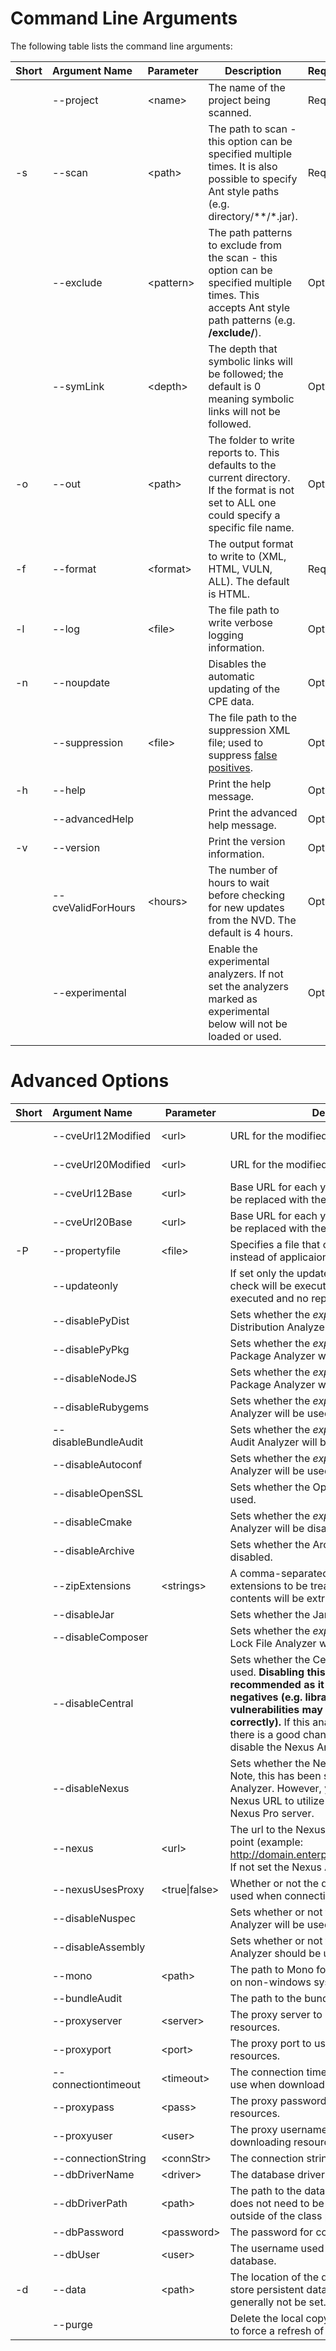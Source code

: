 Command Line Arguments
======================

The following table lists the command line arguments:

Short  | Argument&nbsp;Name&nbsp;&nbsp; | Parameter       | Description | Requirement
-------|-----------------------|-----------------|-------------|------------
       | \-\-project           | \<name\>        | The name of the project being scanned. | Required
 \-s   | \-\-scan              | \<path\>        | The path to scan \- this option can be specified multiple times. It is also possible to specify Ant style paths (e.g. directory/**/*.jar). | Required
       | \-\-exclude           | \<pattern\>     | The path patterns to exclude from the scan \- this option can be specified multiple times. This accepts Ant style path patterns (e.g. **/exclude/**). | Optional
       | \-\-symLink           | \<depth\>       | The depth that symbolic links will be followed; the default is 0 meaning symbolic links will not be followed. | Optional
 \-o   | \-\-out               | \<path\>        | The folder to write reports to. This defaults to the current directory. If the format is not set to ALL one could specify a specific file name. | Optional
 \-f   | \-\-format            | \<format\>      | The output format to write to (XML, HTML, VULN, ALL). The default is HTML. | Required
 \-l   | \-\-log               | \<file\>        | The file path to write verbose logging information. | Optional
 \-n   | \-\-noupdate          |                 | Disables the automatic updating of the CPE data. | Optional
       | \-\-suppression       | \<file\>        | The file path to the suppression XML file; used to suppress [false positives](../general/suppression.html). | Optional
 \-h   | \-\-help              |                 | Print the help message. | Optional
       | \-\-advancedHelp      |                 | Print the advanced help message. | Optional
 \-v   | \-\-version           |                 | Print the version information. | Optional
       | \-\-cveValidForHours  | \<hours\>       | The number of hours to wait before checking for new updates from the NVD. The default is 4 hours. | Optional
       | \-\-experimental      |                 | Enable the experimental analyzers. If not set the analyzers marked as experimental below will not be loaded or used. | Optional

Advanced Options
================
Short  | Argument&nbsp;Name&nbsp;&nbsp;&nbsp;&nbsp;&nbsp;&nbsp;&nbsp; | Parameter | Description                                     | Default&nbsp;Value
-------|-----------------------|-----------------|----------------------------------------------------------------------------------|-------------------
       | \-\-cveUrl12Modified  | \<url\>         | URL for the modified CVE 1.2                                                     | https://nvd.nist.gov/download/nvdcve-Modified.xml.gz
       | \-\-cveUrl20Modified  | \<url\>         | URL for the modified CVE 2.0                                                     | https://nvd.nist.gov/feeds/xml/cve/nvdcve-2.0-Modified.xml.gz
       | \-\-cveUrl12Base      | \<url\>         | Base URL for each year's CVE 1.2, the %d will be replaced with the year          | https://nvd.nist.gov/download/nvdcve-%d.xml.gz
       | \-\-cveUrl20Base      | \<url\>         | Base URL for each year's CVE 2.0, the %d will be replaced with the year          | https://nvd.nist.gov/feeds/xml/cve/nvdcve-2.0-%d.xml.gz
 \-P   | \-\-propertyfile      | \<file\>        | Specifies a file that contains properties to use instead of applicaion defaults. | &nbsp;
       | \-\-updateonly        |                 | If set only the update phase of dependency-check will be executed; no scan will be executed and no report will be generated. | &nbsp;
       | \-\-disablePyDist     |                 | Sets whether the *experimental* Python Distribution Analyzer will be used.                      | false
       | \-\-disablePyPkg      |                 | Sets whether the *experimental* Python Package Analyzer will be used.                           | false
       | \-\-disableNodeJS     |                 | Sets whether the *experimental* Node.js Package Analyzer will be used.                          | false
       | \-\-disableRubygems   |                 | Sets whether the *experimental* Ruby Gemspec Analyzer will be used.                             | false
       | \-\-disableBundleAudit |               | Sets whether the *experimental* Ruby Bundler Audit Analyzer will be used.                             | false
       | \-\-disableAutoconf   |                 | Sets whether the *experimental* Autoconf Analyzer will be used.                                 | false
       | \-\-disableOpenSSL    |                 | Sets whether the OpenSSL Analyzer will be used.                                  | false
       | \-\-disableCmake      |                 | Sets whether the *experimental* Cmake Analyzer will be disabled.                                | false
       | \-\-disableArchive    |                 | Sets whether the Archive Analyzer will be disabled.                              | false
       | \-\-zipExtensions     | \<strings\>     | A comma-separated list of additional file extensions to be treated like a ZIP file, the contents will be extracted and analyzed. | &nbsp;
       | \-\-disableJar        |                 | Sets whether the Jar Analyzer will be disabled.                                  | false
       | \-\-disableComposer   |                 | Sets whether the *experimental* PHP Composer Lock File Analyzer will be disabled.               | false
       | \-\-disableCentral    |                 | Sets whether the Central Analyzer will be used. **Disabling this analyzer is not recommended as it could lead to false negatives (e.g. libraries that have vulnerabilities may not be reported correctly).** If this analyzer is being disabled there is a good chance you also want to disable the Nexus Analyzer. | false
       | \-\-disableNexus      |                 | Sets whether the Nexus Analyzer will be used. Note, this has been superceded by the Central Analyzer. However, you can configure the Nexus URL to utilize an internally hosted Nexus Pro server. | false
       | \-\-nexus             | \<url\>         | The url to the Nexus Server's web service end point (example: http://domain.enterprise/nexus/service/local/). If not set the Nexus Analyzer will be disabled. | &nbsp;
       | \-\-nexusUsesProxy    | \<true\|false\> | Whether or not the defined proxy should be used when connecting to Nexus.        | true
       | \-\-disableNuspec     |                 | Sets whether or not the .NET Nuget Nuspec Analyzer will be used.                 | false
       | \-\-disableAssembly   |                 | Sets whether or not the .NET Assembly Analyzer should be used.                   | false
       | \-\-mono              | \<path\>        | The path to Mono for .NET Assembly analysis on non-windows systems.              | &nbsp;
       | \-\-bundleAudit       |                 | The path to the bundle-audit executable. | &nbsp;
       | \-\-proxyserver       | \<server\>      | The proxy server to use when downloading resources.                              | &nbsp;
       | \-\-proxyport         | \<port\>        | The proxy port to use when downloading resources.                                | &nbsp;
       | \-\-connectiontimeout | \<timeout\>     | The connection timeout (in milliseconds) to use when downloading resources.      | &nbsp;
       | \-\-proxypass         | \<pass\>        | The proxy password to use when downloading resources.                            | &nbsp;
       | \-\-proxyuser         | \<user\>        | The proxy username to use when downloading resources.                            | &nbsp;
       | \-\-connectionString  | \<connStr\>     | The connection string to the database.                                           | &nbsp;
       | \-\-dbDriverName      | \<driver\>      | The database driver name.                                                        | &nbsp;
       | \-\-dbDriverPath      | \<path\>        | The path to the database driver; note, this does not need to be set unless the JAR is outside of the class path. | &nbsp;
       | \-\-dbPassword        | \<password\>    | The password for connecting to the database.                                     | &nbsp;
       | \-\-dbUser            | \<user\>        | The username used to connect to the database.                                    | &nbsp;
 \-d   | \-\-data              | \<path\>        | The location of the data directory used to store persistent data. This option should generally not be set. | &nbsp;
       | \-\-purge             |                 | Delete the local copy of the NVD. This is used to force a refresh of the data.   | &nbsp;